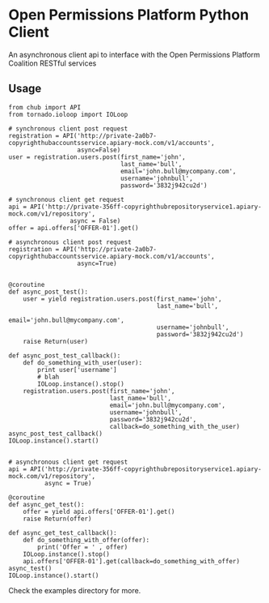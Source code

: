 Open Permissions Platform Python Client
===========================

An asynchronous client api to interface with the Open Permissions Platform Coalition RESTful services

Usage
-----

    from chub import API
    from tornado.ioloop import IOLoop

    # synchronous client post request
    registration = API('http://private-2a0b7-copyrighthubaccountsservice.apiary-mock.com/v1/accounts',
                       async=False)
    user = registration.users.post(first_name='john',
                                   last_name='bull',
                                   email='john.bull@mycompany.com',
                                   username='johnbull',
                                   password='3832j942cu2d')

    # synchronous client get request
    api = API('http://private-356ff-copyrighthubrepositoryservice1.apiary-mock.com/v1/repository',
                     async = False)
    offer = api.offers['OFFER-01'].get()

    # asynchronous client post request
    registration = API('http://private-2a0b7-copyrighthubaccountsservice.apiary-mock.com/v1/accounts',
                       async=True)


    @coroutine
    def async_post_test():
        user = yield registration.users.post(first_name='john',
                                             last_name='bull',
                                             email='john.bull@mycompany.com',
                                             username='johnbull',
                                             password='3832j942cu2d')
        raise Return(user)

    def async_post_test_callback():
        def do_something_with_user(user):
            print user['username']
            # blah
            IOLoop.instance().stop()
        registration.users.post(first_name='john',
                                last_name='bull',
                                email='john.bull@mycompany.com',
                                username='johnbull',
                                password='3832j942cu2d',
                                callback=do_something_with_the_user)
    async_post_test_callback()
    IOLoop.instance().start()


    # asynchronous client get request
    api = API('http://private-356ff-copyrighthubrepositoryservice1.apiary-mock.com/v1/repository',
              async = True)

    @coroutine
    def async_get_test():
        offer = yield api.offers['OFFER-01'].get()
        raise Return(offer)

    def async_get_test_callback():
        def do_something_with_offer(offer):
            print('Offer = ' , offer)
        IOLoop.instance().stop()
        api.offers['OFFER-01'].get(callback=do_something_with_offer)
    async_test()
    IOLoop.instance().start()

Check the examples directory for more.
